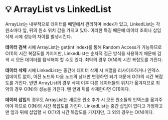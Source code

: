 # 💡 **ArrayList vs LinkedList**


ArrayList는 내부적으로 데이터를 배열에서 관리하며 index가 있고, LinkedList는 각 원소마다 앞, 뒤의 원소 위치 값을 가지고 있다.
이러한 특징 때문에 데이터 조회나 삽입 삭제 시에 성능의 차이를 발생시킨다.

**데이터 검색** 시에 ArrayList는 get(int index)를 통해 Random Access가 가능하므로 O(1)의 시간 복잡도를 가지지만, LinkedList는 순차적 접근 방식을 사용하기 때문에 검색 시 모든 데이터를 탐색해야 할 수도 있다. 최악의 경우 O(N)의 시간 복잡도를 가진다.

**데이터 삭제** 시에 LinkedList는 중간에 데이터 삭제 시 배열을 리사이즈하거나 인덱스 업데이트 없이, 
이전 노드와 다음 노드의 상태만 변경하면 되기 때문에 O(1)의 시간 복잡도를 가진다. 반면 ArrayList의 경우 삭제 이후 
다른 데이터들의 위치가 옮겨지므로 최악의 경우 O(N)의 성능을 가진다. 맨 앞과 뒤를 삭제한다면 O(1)이다.

**데이터 삽입**의 경우도 ArrayList는 새로운 원소 추가 시 모든 원소들의 인덱스를 옮겨주어야 하므로 O(N)의 시간 복잡도를 가진다. LinkedList는 중간 삽입이 없다고 가정하고 맨 앞과 뒤에 삽입할 시 O(1)의 시간 복잡도를 가지지만, 그 외의 경우는 O(N)이다.

